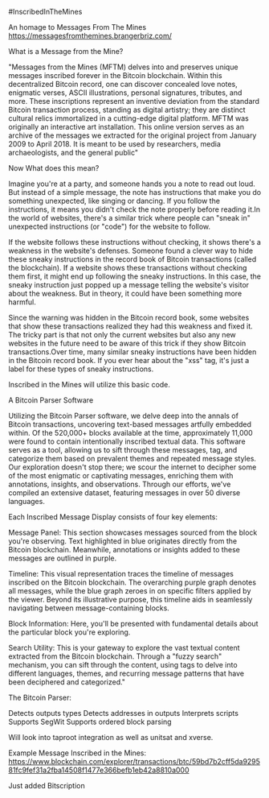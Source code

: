 #InscribedInTheMines

An homage to Messages From The Mines
https://messagesfromthemines.brangerbriz.com/

What is a Message from the Mine?

"Messages from the Mines (MFTM) delves into and preserves unique messages inscribed forever in the Bitcoin blockchain. 
Within this decentralized Bitcoin record, one can discover concealed love notes, enigmatic verses, ASCII illustrations, personal signatures, tributes, and more. 
These inscriptions represent an inventive deviation from the standard Bitcoin transaction process, standing as digital artistry; they are distinct cultural relics immortalized in a cutting-edge digital platform. 
MFTM was originally an interactive art installation. This online version serves as an archive of the messages we extracted for the original project from January 2009 to April 2018. 
It is meant to be used by researchers, media archaeologists, and the general public"

Now What does this mean?

Imagine you're at a party, and someone hands you a note to read out loud. But instead of a simple message, the note has instructions that make you do something unexpected, like singing or dancing. If you follow the instructions, it means you didn't check the note properly before reading it.In the world of websites, there's a similar trick where people can "sneak in" unexpected instructions (or "code") for the website to follow. 

If the website follows these instructions without checking, it shows there's a weakness in the website's defenses. Someone found a clever way to hide these sneaky instructions in the record book of Bitcoin transactions (called the blockchain). If a website shows these transactions without checking them first, it might end up following the sneaky instructions. In this case, the sneaky instruction just popped up a message telling the website's visitor about the weakness. But in theory, it could have been something more harmful.

Since the warning was hidden in the Bitcoin record book, some websites that show these transactions realized they had this weakness and fixed it. The tricky part is that not only the current websites but also any new websites in the future need to be aware of this trick if they show Bitcoin transactions.Over time, many similar sneaky instructions have been hidden in the Bitcoin record book. If you ever hear about the "xss" tag, it's just a label for these types of sneaky instructions.

Inscribed in the Mines will utilize this basic code.

<script>window.alert("Inscribe this in the mines")</script>

A Bitcoin Parser Software

Utilizing the Bitcoin Parser software, we delve deep into the annals of Bitcoin transactions, uncovering text-based messages artfully embedded within. Of the 520,000+ blocks available at the time, approximately 11,000 were found to contain intentionally inscribed textual data. This software serves as a tool, allowing us to sift through these messages, tag, and categorize them based on prevalent themes and repeated message styles. Our exploration doesn't stop there; we scour the internet to decipher some of the most enigmatic or captivating messages, enriching them with annotations, insights, and observations. Through our efforts, we've compiled an extensive dataset, featuring messages in over 50 diverse languages.

Each Inscribed Message Display consists of four key elements:

Message Panel: This section showcases messages sourced from the block you're observing. Text highlighted in blue originates directly from the Bitcoin blockchain. Meanwhile, annotations or insights added to these messages are outlined in purple.

Timeline: This visual representation traces the timeline of messages inscribed on the Bitcoin blockchain. The overarching purple graph denotes all messages, while the blue graph zeroes in on specific filters applied by the viewer. Beyond its illustrative purpose, this timeline aids in seamlessly navigating between message-containing blocks.

Block Information: Here, you'll be presented with fundamental details about the particular block you're exploring.

Search Utility: This is your gateway to explore the vast textual content extracted from the Bitcoin blockchain. Through a "fuzzy search" mechanism, you can sift through the content, using tags to delve into different languages, themes, and recurring message patterns that have been deciphered and categorized."

The Bitcoin Parser:

Detects outputs types
Detects addresses in outputs
Interprets scripts
Supports SegWit
Supports ordered block parsing

Will look into taproot integration as well as unitsat and xverse.

Example Message Inscribed in the Mines:
https://www.blockchain.com/explorer/transactions/btc/59bd7b2cff5da929581fc9fef31a2fba14508f1477e366befb1eb42a8810a000

Just added Bitscription


